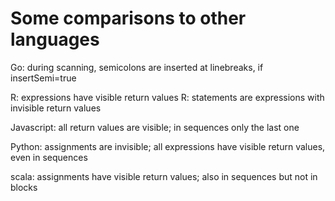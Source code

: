 # Some comparisons to other languages


Go: during scanning, semicolons are inserted at linebreaks, if insertSemi=true

R: expressions have visible return values
R: statements are expressions with invisible return values

Javascript: all return values are visible; in sequences only the last one

Python: assignments are invisible; all expressions have visible return values, even in sequences

scala: assignments have visible return values; also in sequences but not in blocks


